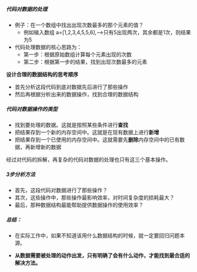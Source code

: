 ##### 代码对数据的处理

- 例子：在一个数组中找出出现次数最多的那个元素的值？
  - 例如输入数组 a=[1,2,3,4,5,5,6],—>只有5出现两次，其余都是1次，则结果为5
- 代码处理数据的核心思路为：
  - 第一步：根据原始数组计算每个元素出现的次数
  - 第二步：根据第一步的结果，找到出现次数最多的元素

**设计合理的数据结构的思考顺序**

- 首先分析这段代码到底对数据先后进行了那些操作
- 然后再根据分析出来的数据操作，找到合理的数据结构

##### 代码对数据操作的类型

- 找到要处理的数据。这就是按照某些条件进行**查找**
- 把结果存到一个新的内存空间中。这就是在现有数据上进行**新增**
- 把结果存到一个已使用的内存空间中。这就需要先**删除**内存空间中的已有数据，再新增新的数据

经过对代码的拆解，再复杂的代码对数据的处理也只有这三个基本操作。

##### 3步分析方法

- 首先，这段代码对数据进行了那些操作？
- 其次，这些操作中，那些操作最影响效率，对时间复杂度的损耗最大？
- 最后，那种数据结构最能帮助提供数据操作的使用效率？

##### 总结：

- 在实际工作中，如果不知道该用什么数据结构的时候，就一定要回归问题本源。

- **从数据需要被处理的动作出发，只有明确了会有什么动作，才能找到最合适的解决方法。**

